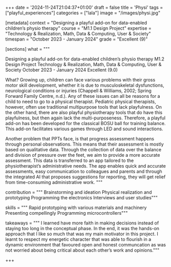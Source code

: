 +++
date = '2024-11-24T21:04:37+01:00'
draft = false
title = 'Physi'
tags = ["playful_experiences"]
categories = ["lala"]
image = "/images/physi.jpg"


[metadata]
context = "Designing a playful add-on for data-enabled children’s physio therapy"
course = "M1.1 Design Project"
expertise = "Technology & Realization, Math, Data & Computing, User & Society"
timespan = "October 2023 - January 2024"
grade = "Excellent (9)"

[sections]
what = """

Designing a playful add-on for data-enabled children’s physio therapy
M1.2 Design Project
Technology & Realization, Math, Data & Computing, User & Society
October 2023 - January 2024
Excellent (9.0)

What?
Growing up, children can face various problems with their gross motor skill development, whether it is due to musculoskeletal dysfunctions, neurological conditions or injuries (Chappell & Williams, 2002; Spring Forward Family Centre, n.d.). Any of these issues can all be reasons for a child to need to go to a physical therapist. Pediatric physical therapists, however, often use traditional multipurpose tools that lack playfulness. On the other hand, there are also playful physiotherapy tools that do have this playfulness, but then again lack the multi-purposeness. Therefore, a playful add-on has been developed for the classical BOSU ball for training balance. This add-on facilitates various games through LED and sound interactions.

Another problem that PPTs face, is that progress assessment happens through personal observations. This means that their assessment is mostly based on qualitative data. 
Through the collection of data over the balance and division of pressure over the feet, we aim to provide a more accurate assessment. This data is transferred to an app tailored to the physiotherapist’s administrative needs. The app enables quick and accurate assessments, easy communication to colleagues and parents and through the integrated AI that proposes suggestions for reporting, they will get relief from time-consuming administrative work.
"""

contribution = """
Brainstorming and ideation
Physical realization and prototyping
Programming the electronics
Interviews and user studies"""

skills = """
Rapid prototyping with various materials and machinery
Presenting compellingly
Programming microcontrollers"""

takeaways = """
I learned have more faith in making decisions instead of staying too long in the conceptual phase. In the end, it was the hands-on approach that I like so much that was my main motivator in this project.
I learnt to respect my energetic character that was able to flourish in a dynamic environment that favoured open and honest communcation as was not worried about being critical about each other’s work and opinions."""

+++
